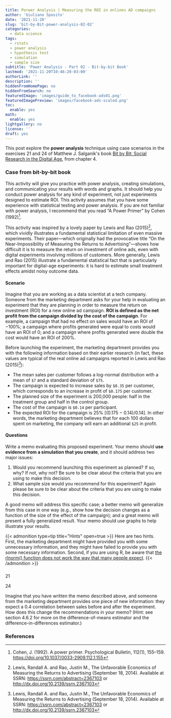 ```yaml
---
title: Porwer Analysis | Measuring the ROI in onlines AD campaigns
author: 'Giuliano Sposito'
date: '2021-11-20'
slug: 'bit-by-Bit-power-analysis-02-02'
categories:
  - data science
tags:
  - rstats
  - power analysis
  - hypothesis test
  - simulation
  - sample size
subtitle: 'Power Analysis - Part 02 - Bit-by-bit Book'
lastmod: '2021-11-20T10:46:20-03:00'
authorLink: ''
description: ''
hiddenFromHomePage: no
hiddenFromSearch: no
featuredImage: 'images/guide_to_facebook-ads01.png'
featuredImagePreview: 'images/facebook-ads-scaled.png'
toc:
  enable: yes
math:
  enable: yes
lightgallery: no
license: ''
draft: yes
---
```


This post explore the **power analysis** technique using case scenarios in the exercises 21 and 24 of Matthew J. Salganik's book [Bit by Bit: Social Research in the Digital Age](https://www.amazon.com/Bit-Social-Research-Digital-Age/dp/0691158649), from chapter 4. 

<!--more-->

### Case from bit-by-bit book

This activity will give you practice with power analysis, creating simulations, and communicating your results with words and graphs. It should help you conduct power analysis for any kind of experiment, not just experiments designed to estimate ROI. This activity assumes that you have some experience with statistical testing and power analysis. If you are not familiar with power analysis, I recommend that you read “A Power Primer” by Cohen (1992)[^2].

This activity was inspired by a lovely paper by Lewis and Rao (2015)[^1], which vividly illustrates a fundamental statistical limitation of even massive experiments. Their paper—which originally had the provocative title “On the Near-Impossibility of Measuring the Returns to Advertising”—shows how difficult it is to measure the return on investment of online ads, even with digital experiments involving millions of customers. More generally, Lewis and Rao (2015) illustrate a fundamental statistical fact that is particularly important for digital-age experiments: it is hard to estimate small treatment effects amidst noisy outcome data.


#### Scenario

Imagine that you are working as a data scientist at a tech company. Someone from the marketing department asks for your help in evaluating an experiment that they are planning in order to measure the return on investment (ROI) for a new online ad campaign. **ROI is defined as the net profit from the campaign divided by the cost of the campaign**. For example, a campaign that had no effect on sales would have an ROI of −100%; a campaign where profits generated were equal to costs would have an ROI of 0; and a campaign where profits generated were double the cost would have an ROI of 200%.

Before launching the experiment, the marketing department provides you with the following information based on their earlier research (in fact, these values are typical of the real online ad campaigns reported in Lewis and Rao (2015)[^1]):

* The mean sales per customer follows a log-normal distribution with a mean of `$7` and a standard deviation of `$75`.
* The campaign is expected to increase sales by `$0.35` per customer, which corresponds to an increase in profit of `$0.175` per customer.
* The planned size of the experiment is 200,000 people: half in the treatment group and half in the control group.
* The cost of the campaign is `$0.14` per participant.
* The expected ROI for the campaign is 25% [(0.175 − 0.14)/0.14]. In other words, the marketing department believes that for each 100 dollars spent on marketing, the company will earn an additional `$25` in profit.

#### Questions

Write a memo evaluating this proposed experiment. Your memo should **use evidence from a simulation that you create**, and it should address two major issues: 

1. Would you recommend launching this experiment as planned? If so, why? If not, why not? Be sure to be clear about the criteria that you are using to make this decision. 
1. What sample size would you recommend for this experiment? Again please be sure to be clear about the criteria that you are using to make this decision.

A good memo will address this specific case; a better memo will generalize from this case in one way (e.g., show how the decision changes as a function of the size of the effect of the campaign); and a great memo will present a fully generalized result. Your memo should use graphs to help illustrate
your results.

{{< admonition type=tip title="Hints" open=true >}}
Here are two hints. First, the marketing department might have provided you with some unnecessary information, and they might have failed to provide you with some necessary information. Second, if you are using R, be aware that [the rlnorm() function does not work the way that many people expect](https://msalganik.wordpress.com/2017/01/21/making-sense-of-the-rlnorm-function-in-r/).
{{< /admonition >}}

###









21



24

Imagine that you have written the memo described above, and someone from the marketing department provides one piece of new information: they expect a 0.4 correlation between sales before and after the experiment. How does this change the recommendations in your memo? (Hint: see section 4.6.2 for more on the difference-of-means estimator and the difference-in-differences estimator.)

### References

[^1]: Lewis, Randall A. and Rao, Justin M., The Unfavorable Economics of Measuring the Returns to Advertising (September 18, 2014). Available at SSRN: https://ssrn.com/abstract=2367103 or http://dx.doi.org/10.2139/ssrn.2367103

[^2]: Cohen, J. (1992). A power primer. Psychological Bulletin, 112(1), 155–159. https://doi.org/10.1037/0033-2909.112.1.155
